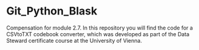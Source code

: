 # Git_Python_Blask
Compensation for module 2.7.
In this repository you will find the code for a CSVtoTXT codebook converter, which was developed as part of the Data Steward certificate course at the University of Vienna.

